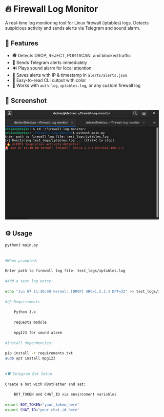 # 🔥 Firewall Log Monitor

A real-time log monitoring tool for Linux firewall (iptables) logs. Detects suspicious activity and sends alerts via Telegram and sound alarm.

## 🚀 Features

- 🕵️ Detects DROP, REJECT, PORTSCAN, and blocked traffic
- 📡 Sends Telegram alerts immediately
- 🔊 Plays sound alarm for local attention
- 🧠 Saves alerts with IP & timestamp in `alerts/alerts.json`
- 📂 Easy-to-read CLI output with color
- 💾 Works with `auth.log`, `iptables.log`, or any custom firewall log

## 📸 Screenshot

![demo](screenshots/cli_demo.png)

## ⚙️ Usage

```bash
python3 main.py


#When prompted:

Enter path to firewall log file: test_logs/iptables.log

#Add a test log entry:

echo "Jun 07 11:30:00 kernel: [DROP] SRC=1.2.3.4 DPT=22" >> test_logs/iptables.log

#📦 Requirements

    Python 3.x

    requests module

    mpg123 for sound alarm

#Install dependencies:

pip install -r requirements.txt
sudo apt install mpg123


#🛡️ Telegram Bot Setup

Create a bot with @BotFather and set:

    BOT_TOKEN and CHAT_ID via environment variables

export BOT_TOKEN="your_token_here"
export CHAT_ID="your_chat_id_here"
